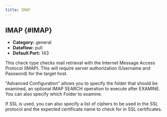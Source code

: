 ```yaml
---
title: IMAP
---
```


## IMAP {#IMAP}
 * **Category:** general
 * **Dataflow:** pull
 * **Default Port:** 143

This check type checks mail retrieval with the Internet Message Access Protocol (IMAP). This will require server authorization (Username and Password) for the target host.

"Advanced Configuration" allows you to specify the folder that should be examined, an optional IMAP SEARCH operation to execute after EXAMINE. You can also specify which Folder to examine.

If SSL is used, you can also specify a list of ciphers to be used in the SSL protocol and the expected certificate name to check for in SSL certificates.
